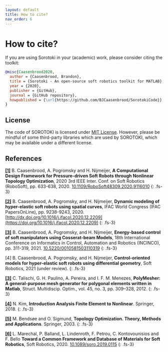 ```yaml
---
layout: default
title: How to cite?
nav_order: 6
---
```


# How to cite?
If you are using Sorotoki in your (academic) work, please consider citing the toolkit:
```bibtex
@misc{Caasenbrood2020,
  author = {Caasenbrood, Brandon},
  title = {Sorotoki - An open-source soft robotics toolkit for MATLAB},
  year = {2020},
  publisher = {GitHub},
  journal = {GitHub repository},
  howpublished = {\url{https://github.com/BJCaasenbrood/SorotokiCode}},
}
```
## License
The code of SOROTOKI is licensed under [MIT License](https://github.com/BJCaasenbrood/SorotokiCode/blob/master/LICENSE.md). However, please be mindful of some third-party libraries which are used by SOROTOKI, which may be available under a different license.

## References
[**[1]**](https://ieeexplore.ieee.org/abstract/document/9116010/metrics#metrics) B. Caasenbrood, A. Pogromsky and H. Nijmeijer, **A Computational Design Framework for Pressure-driven Soft Robots through Nonlinear Topology Optimization**, 2020 3rd IEEE Inter. Conf. on Soft Robotics (RoboSoft), pp. 633-638, 2020. [ 10.1109/RoboSoft48309.2020.9116010](https://doi.org/10.1109/RoboSoft48309.2020.9116010)
{: .fs-3}

[**[2]**](https://doi.org/10.1016/j.ifacol.2020.12.2209) B. Caasenbrood, A. Pogromsky, and H. Nijmeijer, **Dynamic modeling of hyper-elastic soft robots using spatial curves**, IFAC World Congress (IFAC PapersOnLine), pp. 9238-9243, 2020. [http://dx.doi.org/10.1016/j.ifacol.2020.12.2209](https://doi.org/10.1016/j.ifacol.2020.12.2209)
{: .fs-3}

[**[3]**](http://dx.doi.org/10.5220/0010581503110319)  B. Caasenbrood, A. Pogromsky, and H. Nijmeijer, **Energy-based control of soft manipulators using Cosserat-beam Models**, 18th International Conference on Informatics in Control, Automation and Robotics (INCINCO), pp. 311-319, 2021. [10.5220/0010581503110319](http://dx.doi.org/10.5220/0010581503110319)
{: .fs-3}

[4] B. Caasenbrood, A. Pogromsky, and H. Nijmeijer, **Control-oriented models for hyper-elastic soft robots using differential geometry**, Soft Robotics, 2021 (under review).
{: .fs-3}

[**[3]**](https://link.springer.com/article/10.1007/s00158-011-0706-z) C. Talischi, G. H. Paulino, A. Pereira, and I. F. M. Menezes, **PolyMesher: A general-purpose mesh generator for polygonal elements written in Matlab**, Struct. Multidiscip. Optim., vol. 45, no. 3, pp. 309–328, 2012.
{: .fs-3}

[**[4]**](https://www.springer.com/gp/book/9781441917454) N. Kim, **Introduction Analysis Finite Element to Nonlinear**. Springer, 2018.
{: .fs-3}

[**[5]**](https://www.springer.com/gp/book/9783540429920) M. Bendsøe and O. Sigmund, **Topology Optimization. Theory, Methods and Applications**. Springer, 2003.
{: .fs-3}

[**[6]**](https://doi.org/10.1089/soro.2019.0115) L. Marechal, P. Balland, L. Lindenroth, F. Petrou, C. Kontovounisios and F. Bello **Toward a Common Framework and Database of Materials for Soft Robotics**, Soft Robotics, 2020. [10.1089/soro.2019.0115](https://doi.org/10.1089/soro.2019.0115)
{: .fs-3}
